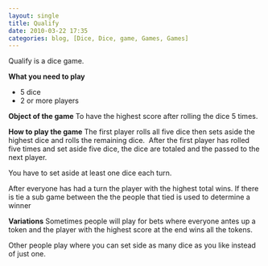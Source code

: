 ```yaml
---
layout: single
title: Qualify
date: 2010-03-22 17:35
categories: blog, [Dice, Dice, game, Games, Games]
---
```

Qualify is a dice game.

<strong>What you need to play</strong>
<ul>
	<li>5 dice</li>
	<li>2 or more players</li>
</ul>
<strong>Object of the game</strong>
To have the highest score after rolling the dice 5 times.

<strong>How to play the game</strong>
The first player rolls all five dice then sets aside the highest dice and rolls the remaining dice.  After the first player has rolled five times and set aside five dice, the dice are totaled and the passed to the next player.

You have to set aside at least one dice each turn.

After everyone has had a turn the player with the highest total wins.
If there is tie a sub game between the the people that tied is used to determine a winner

<strong>Variations</strong>
Sometimes people will play for bets where everyone antes up a token and the player with the highest score at the end wins all the tokens.

Other people play where you can set side as many dice as you like instead of just one.
